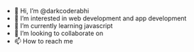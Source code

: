 - 👋 Hi, I’m @darkcoderabhi
- 👀 I’m interested in web development and app development
- 🌱 I’m currently learning javascript
- 💞️ I’m looking to collaborate on 
- 📫 How to reach me 

<!---
darkcoderabhi/darkcoderabhi is a ✨ special ✨ repository because its `README.md` (this file) appears on your GitHub profile.
You can click the Preview link to take a look at your changes.
--->

